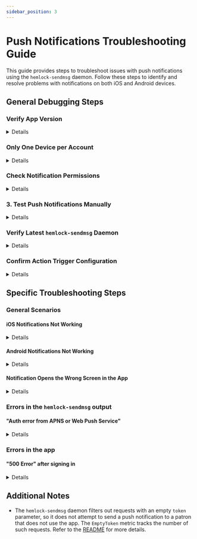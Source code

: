 ```yaml
---
sidebar_position: 3
---
```

# Push Notifications Troubleshooting Guide

This guide provides steps to troubleshoot issues with push notifications using the `hemlock-sendmsg` daemon. Follow these steps to identify and resolve problems with notifications on both iOS and Android devices.

## General Debugging Steps

### Verify App Version
<details>
Ensure that the device has the correct build version of the app:
- **Android:** Version should be at least 3.1.0.x. Check via `Play Store >> Profile Icon >> Manage apps & device >> Acorn >> About this app`.
- **iOS:** Version should be at least 3.1.0 (x). Check via TestFlight or App Store.
</details>

### Only One Device per Account
<details>
Only **one device per patron account** can be registered for push notifications. The last device to log in will be the active one.
</details>

### Check Notification Permissions
<details>
Ensure that notifications are enabled for the app:
- **iOS:** Go to `Settings >> Notifications >> Acorn Catalog` and allow notifications.
- **Android:** Ensure notification permissions are granted in `Settings >> Apps >> Acorn >> Notifications`.
</details>

### 3. Test Push Notifications Manually
<details>
- Use `curl` to manually send a push notification to the device:
  - Obtain the push notification token by querying the database.
  
    ```sql
    SELECT s.value AS "Push Notification Token" FROM actor.usr_setting s
    JOIN actor.usr u ON u.id=s.usr
    WHERE usrname='username' and s.name='hemlock.push_notification_data';
    ```
  
  - Use the following command, replacing `$token` with the actual token:
    ```bash
    curl -F token="$token" -F title="New Message" -F body="Test Notification" -F type=holds -F debug=1 http://localhost:8842/send
    ```
  
- Watch for errors in the `hemlock-sendmsg` output:
  ```bash
  sudo journalctl -fu hemlock-sendmsg
  ```
</details>

### Verify Latest `hemlock-sendmsg` Daemon
<details>
- Ensure the `hemlock-sendmsg` daemon is updated to the latest version.
- Restart the daemon after pulling the latest code:
  ~~~bash
  git pull
  make
  sudo make install
  sudo systemctl restart hemlock-sendmsg
  ~~~
- Check the daemon output for correct startup and notification processing:
  - Example of startup output:
    ~~~
    2024/09/11 15:03:34 INFO starting hemlock-sendmsg date=2024-09-10 commit=03031fad
    ~~~
  - Example of notification processing output:
    ~~~
    2024/09/05 11:10:02 INFO GET /send result=ok code=200 username=xxx title="xxx" type="holds" body="xxx" token=xxx
    ~~~
</details>

### Confirm Action Trigger Configuration
<details>
- Ensure that the action triggers are correctly configured in Evergreen:
  - Example action trigger for hold notifications:
    ~~~xml
    <Parameters>
      title Hold Ready for Pickup
      type holds
      body You have an item ready for pickup.
      token [%- helpers.get_user_setting(user.id, 'hemlock.push_notification_data') %]
      username [%- user.usrname %]
      debug 1
    </Parameters>
    ~~~
- Confirm that the `type` parameter is correctly set to target specific screens (`holds`, `checkouts`, etc.).
</details>

## Specific Troubleshooting Steps

### General Scenarios

#### iOS Notifications Not Working
<details>
1. Ensure the device is the last one to sign in (force quit the app and sign in again).
2. Test manually with `curl` and check for errors in the `hemlock-sendmsg` output.
</details>

#### Android Notifications Not Working
<details>
1. Ensure the device is the last one to sign in (force quit the app and sign in again).
1. Verify that the app build is up-to-date.
1. Check notification channels registered in the app's settings.
1. Ensure the daemon sets the `type` correctly for selective disabling by channel.
</details>

#### Notification Opens the Wrong Screen in the App
<details>
1. Ensure the `type` parameter in the action trigger is correct.
2. Verify that the app's code correctly handles the `type` parameter and routes to the appropriate screen.
3. (Android only) Verify the app is registering the channel (search for "notification_channel_register_checkouts_channel").
</details>

### Errors in the `hemlock-sendmsg` output

#### "Auth error from APNS or Web Push Service"
<details>
1. Ensure the APNs Authentication Key is correctly configured in the Firebase project.
</details>

### Errors in the app

#### "500 Error" after signing in
<details>
1. Ensure the User Setting Type is created.  After signing in, the app tries to store the push notification token in the database, and it gets this error if the User Setting Type is missing.  See [Push Notification Setup Guide](../pn-setup-guide/create-an-action-trigger.md).
</details>

## Additional Notes
- The `hemlock-sendmsg` daemon filters out requests with an empty `token` parameter, so it does not attempt to send a push notification to a patron that does not use the app.  The `EmptyToken` metric tracks the number of such requests. Refer to the [README](https://github.com/kenstir/hemlock-sendmsg/blob/main/README.md#collecting-metrics) for more details.
